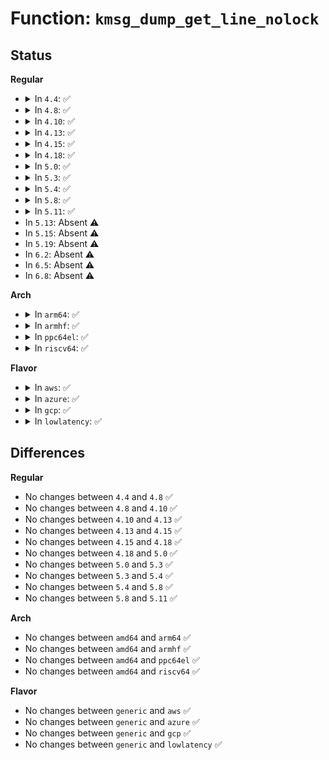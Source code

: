 # Function: <code>kmsg_dump_get_line_nolock</code>

## Status
<b>Regular</b>
<ul>
<li>
<details>
<summary>In <code>4.4</code>: ✅</summary>

```c
bool kmsg_dump_get_line_nolock(struct kmsg_dumper *dumper, bool syslog, char *line, size_t size, size_t *len);
```

**Collision:** Unique Global

**Inline:** No

**Transformation:** False

**Instances:**

```
In kernel/printk/printk.c (ffffffff810d9d30)
Location: kernel/printk/printk.c:2924
Inline: False
Direct callers:
  - kernel/printk/printk.c:kmsg_dump_get_line
  - kernel/debug/kdb/kdb_main.c:kdb_dmesg
  - kernel/debug/kdb/kdb_main.c:kdb_dmesg
```
**Symbols:**

```
ffffffff810d9d30-ffffffff810d9ddd: kmsg_dump_get_line_nolock (STB_GLOBAL)
```
</details>
</li>
<li>
<details>
<summary>In <code>4.8</code>: ✅</summary>

```c
bool kmsg_dump_get_line_nolock(struct kmsg_dumper *dumper, bool syslog, char *line, size_t size, size_t *len);
```

**Collision:** Unique Global

**Inline:** No

**Transformation:** False

**Instances:**

```
In kernel/printk/printk.c (ffffffff810def00)
Location: kernel/printk/printk.c:3066
Inline: False
Direct callers:
  - kernel/printk/printk.c:kmsg_dump_get_line
  - kernel/debug/kdb/kdb_main.c:kdb_dmesg
  - kernel/debug/kdb/kdb_main.c:kdb_dmesg
  - kernel/debug/kdb/kdb_main.c:kdb_dmesg
```
**Symbols:**

```
ffffffff810def00-ffffffff810defad: kmsg_dump_get_line_nolock (STB_GLOBAL)
```
</details>
</li>
<li>
<details>
<summary>In <code>4.10</code>: ✅</summary>

```c
bool kmsg_dump_get_line_nolock(struct kmsg_dumper *dumper, bool syslog, char *line, size_t size, size_t *len);
```

**Collision:** Unique Global

**Inline:** No

**Transformation:** False

**Instances:**

```
In kernel/printk/printk.c (ffffffff810e5460)
Location: kernel/printk/printk.c:2898
Inline: False
Direct callers:
  - kernel/printk/printk.c:kmsg_dump_get_line
  - kernel/debug/kdb/kdb_main.c:kdb_dmesg
  - kernel/debug/kdb/kdb_main.c:kdb_dmesg
  - kernel/debug/kdb/kdb_main.c:kdb_dmesg
```
**Symbols:**

```
ffffffff810e5460-ffffffff810e5519: kmsg_dump_get_line_nolock (STB_GLOBAL)
```
</details>
</li>
<li>
<details>
<summary>In <code>4.13</code>: ✅</summary>

```c
bool kmsg_dump_get_line_nolock(struct kmsg_dumper *dumper, bool syslog, char *line, size_t size, size_t *len);
```

**Collision:** Unique Global

**Inline:** No

**Transformation:** False

**Instances:**

```
In kernel/printk/printk.c (ffffffff810e47c0)
Location: kernel/printk/printk.c:2905
Inline: False
Direct callers:
  - kernel/printk/printk.c:kmsg_dump_get_line
  - kernel/debug/kdb/kdb_main.c:kdb_dmesg
  - kernel/debug/kdb/kdb_main.c:kdb_dmesg
```
**Symbols:**

```
ffffffff810e47c0-ffffffff810e487a: kmsg_dump_get_line_nolock (STB_GLOBAL)
```
</details>
</li>
<li>
<details>
<summary>In <code>4.15</code>: ✅</summary>

```c
bool kmsg_dump_get_line_nolock(struct kmsg_dumper *dumper, bool syslog, char *line, size_t size, size_t *len);
```

**Collision:** Unique Global

**Inline:** No

**Transformation:** False

**Instances:**

```
In kernel/printk/printk.c (ffffffff810eca80)
Location: kernel/printk/printk.c:2899
Inline: False
Direct callers:
  - kernel/printk/printk.c:kmsg_dump_get_line
  - kernel/debug/kdb/kdb_main.c:kdb_dmesg
  - kernel/debug/kdb/kdb_main.c:kdb_dmesg
```
**Symbols:**

```
ffffffff810eca80-ffffffff810ecb3a: kmsg_dump_get_line_nolock (STB_GLOBAL)
```
</details>
</li>
<li>
<details>
<summary>In <code>4.18</code>: ✅</summary>

```c
bool kmsg_dump_get_line_nolock(struct kmsg_dumper *dumper, bool syslog, char *line, size_t size, size_t *len);
```

**Collision:** Unique Global

**Inline:** No

**Transformation:** False

**Instances:**

```
In kernel/printk/printk.c (ffffffff810f4c50)
Location: kernel/printk/printk.c:3076
Inline: False
Direct callers:
  - kernel/printk/printk.c:kmsg_dump_get_line
  - kernel/debug/kdb/kdb_main.c:kdb_dmesg
  - kernel/debug/kdb/kdb_main.c:kdb_dmesg
```
**Symbols:**

```
ffffffff810f4c50-ffffffff810f4cf3: kmsg_dump_get_line_nolock (STB_GLOBAL)
```
</details>
</li>
<li>
<details>
<summary>In <code>5.0</code>: ✅</summary>

```c
bool kmsg_dump_get_line_nolock(struct kmsg_dumper *dumper, bool syslog, char *line, size_t size, size_t *len);
```

**Collision:** Unique Global

**Inline:** No

**Transformation:** False

**Instances:**

```
In kernel/printk/printk.c (ffffffff81100400)
Location: kernel/printk/printk.c:3088
Inline: False
Direct callers:
  - kernel/printk/printk.c:kmsg_dump_get_line
  - kernel/debug/kdb/kdb_main.c:kdb_dmesg
  - kernel/debug/kdb/kdb_main.c:kdb_dmesg
```
**Symbols:**

```
ffffffff81100400-ffffffff811004ba: kmsg_dump_get_line_nolock (STB_GLOBAL)
```
</details>
</li>
<li>
<details>
<summary>In <code>5.3</code>: ✅</summary>

```c
bool kmsg_dump_get_line_nolock(struct kmsg_dumper *dumper, bool syslog, char *line, size_t size, size_t *len);
```

**Collision:** Unique Global

**Inline:** No

**Transformation:** False

**Instances:**

```
In kernel/printk/printk.c (ffffffff81108be0)
Location: kernel/printk/printk.c:3153
Inline: False
Direct callers:
  - kernel/printk/printk.c:kmsg_dump_get_line
  - kernel/debug/kdb/kdb_main.c:kdb_dmesg
  - kernel/debug/kdb/kdb_main.c:kdb_dmesg
```
**Symbols:**

```
ffffffff81108be0-ffffffff81108c9c: kmsg_dump_get_line_nolock (STB_GLOBAL)
```
</details>
</li>
<li>
<details>
<summary>In <code>5.4</code>: ✅</summary>

```c
bool kmsg_dump_get_line_nolock(struct kmsg_dumper *dumper, bool syslog, char *line, size_t size, size_t *len);
```

**Collision:** Unique Global

**Inline:** No

**Transformation:** False

**Instances:**

```
In kernel/printk/printk.c (ffffffff81114fc0)
Location: kernel/printk/printk.c:3163
Inline: False
Direct callers:
  - kernel/printk/printk.c:kmsg_dump_get_line
  - kernel/debug/kdb/kdb_main.c:kdb_dmesg
  - kernel/debug/kdb/kdb_main.c:kdb_dmesg
```
**Symbols:**

```
ffffffff81114fc0-ffffffff8111507c: kmsg_dump_get_line_nolock (STB_GLOBAL)
```
</details>
</li>
<li>
<details>
<summary>In <code>5.8</code>: ✅</summary>

```c
bool kmsg_dump_get_line_nolock(struct kmsg_dumper *dumper, bool syslog, char *line, size_t size, size_t *len);
```

**Collision:** Unique Global

**Inline:** No

**Transformation:** False

**Instances:**

```
In kernel/printk/printk.c (ffffffff81120970)
Location: kernel/printk/printk.c:3255
Inline: False
Direct callers:
  - kernel/printk/printk.c:kmsg_dump_get_line
  - kernel/debug/kdb/kdb_main.c:kdb_dmesg
  - kernel/debug/kdb/kdb_main.c:kdb_dmesg
```
**Symbols:**

```
ffffffff81120970-ffffffff81120a2a: kmsg_dump_get_line_nolock (STB_GLOBAL)
```
</details>
</li>
<li>
<details>
<summary>In <code>5.11</code>: ✅</summary>

```c
bool kmsg_dump_get_line_nolock(struct kmsg_dumper *dumper, bool syslog, char *line, size_t size, size_t *len);
```

**Collision:** Unique Global

**Inline:** No

**Transformation:** False

**Instances:**

```
In kernel/printk/printk.c (ffffffff8111b8f0)
Location: kernel/printk/printk.c:3332
Inline: False
Direct callers:
  - kernel/printk/printk.c:kmsg_dump_get_line
  - kernel/debug/kdb/kdb_main.c:kdb_dmesg
  - kernel/debug/kdb/kdb_main.c:kdb_dmesg
```
**Symbols:**

```
ffffffff8111b8f0-ffffffff8111b9f0: kmsg_dump_get_line_nolock (STB_GLOBAL)
```
</details>
</li>
<li>
In <code>5.13</code>: Absent ⚠️
</li>
<li>
In <code>5.15</code>: Absent ⚠️
</li>
<li>
In <code>5.19</code>: Absent ⚠️
</li>
<li>
In <code>6.2</code>: Absent ⚠️
</li>
<li>
In <code>6.5</code>: Absent ⚠️
</li>
<li>
In <code>6.8</code>: Absent ⚠️
</li>
</ul>
<b>Arch</b>
<ul>
<li>
<details>
<summary>In <code>arm64</code>: ✅</summary>

```c
bool kmsg_dump_get_line_nolock(struct kmsg_dumper *dumper, bool syslog, char *line, size_t size, size_t *len);
```

**Collision:** Unique Global

**Inline:** No

**Transformation:** False

**Instances:**

```
In kernel/printk/printk.c (ffff800010176190)
Location: kernel/printk/printk.c:3163
Inline: False
Direct callers:
  - kernel/printk/printk.c:kmsg_dump_get_line
  - kernel/debug/kdb/kdb_main.c:kdb_dmesg
  - kernel/debug/kdb/kdb_main.c:kdb_dmesg
  - kernel/debug/kdb/kdb_main.c:kdb_dmesg
```
**Symbols:**

```
ffff800010176190-ffff800010176290: kmsg_dump_get_line_nolock (STB_GLOBAL)
```
</details>
</li>
<li>
<details>
<summary>In <code>armhf</code>: ✅</summary>

```c
bool kmsg_dump_get_line_nolock(struct kmsg_dumper *dumper, bool syslog, char *line, size_t size, size_t *len);
```

**Collision:** Unique Global

**Inline:** No

**Transformation:** False

**Instances:**

```
In kernel/printk/printk.c (c03c8370)
Location: kernel/printk/printk.c:3163
Inline: False
Direct callers:
  - kernel/printk/printk.c:kmsg_dump_get_line
  - kernel/debug/kdb/kdb_main.c:kdb_dmesg
  - kernel/debug/kdb/kdb_main.c:kdb_dmesg
```
**Symbols:**

```
c03c8370-c03c8470: kmsg_dump_get_line_nolock (STB_GLOBAL)
```
</details>
</li>
<li>
<details>
<summary>In <code>ppc64el</code>: ✅</summary>

```c
bool kmsg_dump_get_line_nolock(struct kmsg_dumper *dumper, bool syslog, char *line, size_t size, size_t *len);
```

**Collision:** Unique Global

**Inline:** No

**Transformation:** False

**Instances:**

```
In kernel/printk/printk.c (c0000000001cfc80)
Location: kernel/printk/printk.c:3163
Inline: False
Direct callers:
  - arch/powerpc/xmon/xmon.c:dump_log_buf
  - kernel/printk/printk.c:kmsg_dump_get_line
  - kernel/debug/kdb/kdb_main.c:kdb_dmesg
  - kernel/debug/kdb/kdb_main.c:kdb_dmesg
  - kernel/debug/kdb/kdb_main.c:kdb_dmesg
```
**Symbols:**

```
c0000000001cfc80-c0000000001cfdac: kmsg_dump_get_line_nolock (STB_GLOBAL)
```
</details>
</li>
<li>
<details>
<summary>In <code>riscv64</code>: ✅</summary>

```c
bool kmsg_dump_get_line_nolock(struct kmsg_dumper *dumper, bool syslog, char *line, size_t size, size_t *len);
```

**Collision:** Unique Global

**Inline:** No

**Transformation:** False

**Instances:**

```
In kernel/printk/printk.c (ffffffe0001117b8)
Location: kernel/printk/printk.c:3163
Inline: False
Direct callers:
  - kernel/printk/printk.c:kmsg_dump_get_line
```
**Symbols:**

```
ffffffe0001117b8-ffffffe00011188c: kmsg_dump_get_line_nolock (STB_GLOBAL)
```
</details>
</li>
</ul>
<b>Flavor</b>
<ul>
<li>
<details>
<summary>In <code>aws</code>: ✅</summary>

```c
bool kmsg_dump_get_line_nolock(struct kmsg_dumper *dumper, bool syslog, char *line, size_t size, size_t *len);
```

**Collision:** Unique Global

**Inline:** No

**Transformation:** False

**Instances:**

```
In kernel/printk/printk.c (ffffffff8110d5a0)
Location: kernel/printk/printk.c:3163
Inline: False
Direct callers:
  - kernel/printk/printk.c:kmsg_dump_get_line
  - kernel/debug/kdb/kdb_main.c:kdb_dmesg
  - kernel/debug/kdb/kdb_main.c:kdb_dmesg
```
**Symbols:**

```
ffffffff8110d5a0-ffffffff8110d65c: kmsg_dump_get_line_nolock (STB_GLOBAL)
```
</details>
</li>
<li>
<details>
<summary>In <code>azure</code>: ✅</summary>

```c
bool kmsg_dump_get_line_nolock(struct kmsg_dumper *dumper, bool syslog, char *line, size_t size, size_t *len);
```

**Collision:** Unique Global

**Inline:** No

**Transformation:** False

**Instances:**

```
In kernel/printk/printk.c (ffffffff810fe310)
Location: kernel/printk/printk.c:3163
Inline: False
Direct callers:
  - kernel/printk/printk.c:kmsg_dump_get_line
  - kernel/debug/kdb/kdb_main.c:kdb_dmesg
  - kernel/debug/kdb/kdb_main.c:kdb_dmesg
```
**Symbols:**

```
ffffffff810fe310-ffffffff810fe3cc: kmsg_dump_get_line_nolock (STB_GLOBAL)
```
</details>
</li>
<li>
<details>
<summary>In <code>gcp</code>: ✅</summary>

```c
bool kmsg_dump_get_line_nolock(struct kmsg_dumper *dumper, bool syslog, char *line, size_t size, size_t *len);
```

**Collision:** Unique Global

**Inline:** No

**Transformation:** False

**Instances:**

```
In kernel/printk/printk.c (ffffffff8110b490)
Location: kernel/printk/printk.c:3163
Inline: False
Direct callers:
  - kernel/printk/printk.c:kmsg_dump_get_line
  - kernel/debug/kdb/kdb_main.c:kdb_dmesg
  - kernel/debug/kdb/kdb_main.c:kdb_dmesg
```
**Symbols:**

```
ffffffff8110b490-ffffffff8110b54c: kmsg_dump_get_line_nolock (STB_GLOBAL)
```
</details>
</li>
<li>
<details>
<summary>In <code>lowlatency</code>: ✅</summary>

```c
bool kmsg_dump_get_line_nolock(struct kmsg_dumper *dumper, bool syslog, char *line, size_t size, size_t *len);
```

**Collision:** Unique Global

**Inline:** No

**Transformation:** False

**Instances:**

```
In kernel/printk/printk.c (ffffffff81116950)
Location: kernel/printk/printk.c:3163
Inline: False
Direct callers:
  - kernel/printk/printk.c:kmsg_dump_get_line
  - kernel/debug/kdb/kdb_main.c:kdb_dmesg
  - kernel/debug/kdb/kdb_main.c:kdb_dmesg
```
**Symbols:**

```
ffffffff81116950-ffffffff81116a0c: kmsg_dump_get_line_nolock (STB_GLOBAL)
```
</details>
</li>
</ul>

## Differences
<b>Regular</b>
<ul>
<li>
No changes between <code>4.4</code> and <code>4.8</code> ✅
</li>
<li>
No changes between <code>4.8</code> and <code>4.10</code> ✅
</li>
<li>
No changes between <code>4.10</code> and <code>4.13</code> ✅
</li>
<li>
No changes between <code>4.13</code> and <code>4.15</code> ✅
</li>
<li>
No changes between <code>4.15</code> and <code>4.18</code> ✅
</li>
<li>
No changes between <code>4.18</code> and <code>5.0</code> ✅
</li>
<li>
No changes between <code>5.0</code> and <code>5.3</code> ✅
</li>
<li>
No changes between <code>5.3</code> and <code>5.4</code> ✅
</li>
<li>
No changes between <code>5.4</code> and <code>5.8</code> ✅
</li>
<li>
No changes between <code>5.8</code> and <code>5.11</code> ✅
</li>
</ul>
<b>Arch</b>
<ul>
<li>
No changes between <code>amd64</code> and <code>arm64</code> ✅
</li>
<li>
No changes between <code>amd64</code> and <code>armhf</code> ✅
</li>
<li>
No changes between <code>amd64</code> and <code>ppc64el</code> ✅
</li>
<li>
No changes between <code>amd64</code> and <code>riscv64</code> ✅
</li>
</ul>
<b>Flavor</b>
<ul>
<li>
No changes between <code>generic</code> and <code>aws</code> ✅
</li>
<li>
No changes between <code>generic</code> and <code>azure</code> ✅
</li>
<li>
No changes between <code>generic</code> and <code>gcp</code> ✅
</li>
<li>
No changes between <code>generic</code> and <code>lowlatency</code> ✅
</li>
</ul>
